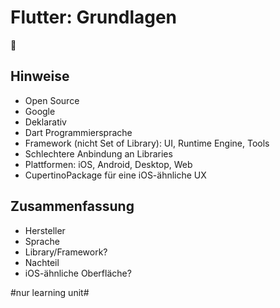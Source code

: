 # Flutter: Grundlagen
📱

## Hinweise
- Open Source
- Google
- Deklarativ
- Dart Programmiersprache
- Framework (nicht Set of Library): UI, Runtime Engine, Tools
- Schlechtere Anbindung an Libraries
- Plattformen: iOS, Android, Desktop, Web
- CupertinoPackage für eine iOS-ähnliche UX

## Zusammenfassung
- Hersteller
- Sprache
- Library/Framework?
- Nachteil
- iOS-ähnliche Oberfläche?


#nur learning unit#